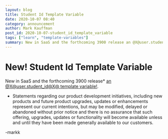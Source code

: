 ```yaml
---
layout: blog
title: Student Id Template Variable
date: 2020-10-07 08:40
category: announcement
author: Mark Kauffman
post_id: 2020-10-07-student_id_template_variable
tags: ["learn", "template-variables"]
summary: New in SaaS and the forthcoming 3900 release an @X@user.student_id@X@ template variable!
---
```


# New! Student Id Template Variable

New in SaaS and the forthcoming 3900 release\* [an @X@user.student_id@X@ template variable!](/rest-apis/learn/advanced/dynamic-rendering-with-template-variables).

- Statements regarding our product development initiatives, including new products and future product upgrades, updates or enhancements represent our current intentions, but may be modified, delayed or abandoned without prior notice and there is no assurance that such offering, upgrades, updates or functionality will become available unless and until they have been made generally available to our customers.

-markk
